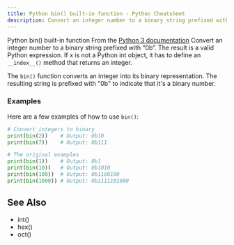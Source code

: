 ```yaml
---
title: Python bin() built-in function - Python Cheatsheet
description: Convert an integer number to a binary string prefixed with “0b”. The result is a valid Python expression. If x is not a Python int object, it has to define an __index__() method that returns an integer.
---
```


<base-title :title="frontmatter.title" :description="frontmatter.description">
Python bin() built-in function
</base-title>

<base-disclaimer>
  <base-disclaimer-title>
    From the <a target="_blank" href="https://docs.python.org/3/library/functions.html#bin">Python 3 documentation</a>
  </base-disclaimer-title>
  <base-disclaimer-content>
    Convert an integer number to a binary string prefixed with “0b”. The result is a valid Python expression. If x is not a Python int object, it has to define an <code>__index__()</code> method that returns an integer.
  </base-disclaimer-content>
</base-disclaimer>

The `bin()` function converts an integer into its binary representation. The resulting string is prefixed with "0b" to indicate that it's a binary number.

### Examples

Here are a few examples of how to use `bin()`:

```python
# Convert integers to binary
print(bin(2))    # Output: 0b10
print(bin(7))    # Output: 0b111

# The original examples
print(bin(1))    # Output: 0b1
print(bin(10))   # Output: 0b1010
print(bin(100))  # Output: 0b1100100
print(bin(1000)) # Output: 0b1111101000
```

## See Also

- <router-link :to="'/builtin/int'">int()</router-link>
- <router-link :to="'/builtin/hex'">hex()</router-link>
- <router-link :to="'/builtin/oct'">oct()</router-link>
